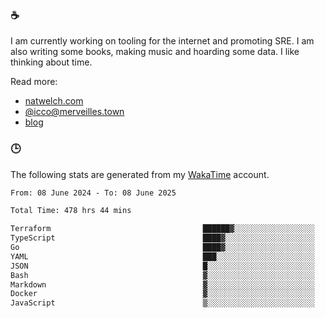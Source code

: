 ### ☕

I am currently working on tooling for the internet and promoting SRE. I am also writing some books, making music and hoarding some data. I like thinking about time.

Read more:

 - [natwelch.com](https://natwelch.com)
 - [@icco@merveilles.town](https://merveilles.town/@icco)
 - [blog](https://writing.natwelch.com)

### 🕒

The following stats are generated from my [WakaTime](https://wakatime.com/@icco) account.

<!--START_SECTION:waka-->

```txt
From: 08 June 2024 - To: 08 June 2025

Total Time: 478 hrs 44 mins

Terraform                                  ██████▓░░░░░░░░░░░░░░░░░░   26.11 %
TypeScript                                 ████▓░░░░░░░░░░░░░░░░░░░░   18.41 %
Go                                         ████▓░░░░░░░░░░░░░░░░░░░░   18.12 %
YAML                                       ███░░░░░░░░░░░░░░░░░░░░░░   11.48 %
JSON                                       █░░░░░░░░░░░░░░░░░░░░░░░░   04.15 %
Bash                                       ▓░░░░░░░░░░░░░░░░░░░░░░░░   03.00 %
Markdown                                   ▓░░░░░░░░░░░░░░░░░░░░░░░░   02.83 %
Docker                                     ▓░░░░░░░░░░░░░░░░░░░░░░░░   02.69 %
JavaScript                                 ▒░░░░░░░░░░░░░░░░░░░░░░░░   01.84 %
```

<!--END_SECTION:waka-->
